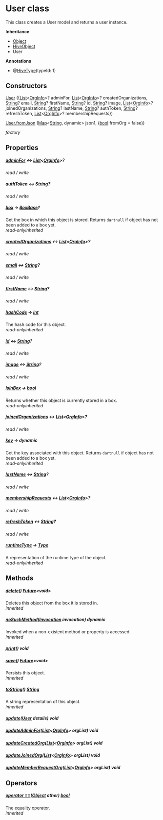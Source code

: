 


# User class









<p>This class creates a User model and returns a user instance.</p>



**Inheritance**

- [Object](https://api.flutter.dev/flutter/dart-core/Object-class.html)
- [HiveObject](https://pub.dev/documentation/hive/2.2.3/hive/HiveObject-class.html)
- User






**Annotations**

- @[HiveType](https://pub.dev/documentation/hive/2.2.3/hive/HiveType-class.html)(typeId: 1)


## Constructors

[User](../models_user_user_info/User/User.md) (\{[List](https://api.flutter.dev/flutter/dart-core/List-class.html)&lt;[OrgInfo](../models_organization_org_info/OrgInfo-class.md)>? adminFor, [List](https://api.flutter.dev/flutter/dart-core/List-class.html)&lt;[OrgInfo](../models_organization_org_info/OrgInfo-class.md)>? createdOrganizations, [String](https://api.flutter.dev/flutter/dart-core/String-class.html)? email, [String](https://api.flutter.dev/flutter/dart-core/String-class.html)? firstName, [String](https://api.flutter.dev/flutter/dart-core/String-class.html)? id, [String](https://api.flutter.dev/flutter/dart-core/String-class.html)? image, [List](https://api.flutter.dev/flutter/dart-core/List-class.html)&lt;[OrgInfo](../models_organization_org_info/OrgInfo-class.md)>? joinedOrganizations, [String](https://api.flutter.dev/flutter/dart-core/String-class.html)? lastName, [String](https://api.flutter.dev/flutter/dart-core/String-class.html)? authToken, [String](https://api.flutter.dev/flutter/dart-core/String-class.html)? refreshToken, [List](https://api.flutter.dev/flutter/dart-core/List-class.html)&lt;[OrgInfo](../models_organization_org_info/OrgInfo-class.md)>? membershipRequests\})

   

[User.fromJson](../models_user_user_info/User/User.fromJson.md) ([Map](https://api.flutter.dev/flutter/dart-core/Map-class.html)&lt;[String](https://api.flutter.dev/flutter/dart-core/String-class.html), dynamic> json1, \{[bool](https://api.flutter.dev/flutter/dart-core/bool-class.html) fromOrg = false\})

   _factory_


## Properties

##### [adminFor](../models_user_user_info/User/adminFor.md) &#8596; [List](https://api.flutter.dev/flutter/dart-core/List-class.html)&lt;[OrgInfo](../models_organization_org_info/OrgInfo-class.md)>?



  
_<span class="feature">read / write</span>_



##### [authToken](../models_user_user_info/User/authToken.md) &#8596; [String](https://api.flutter.dev/flutter/dart-core/String-class.html)?



  
_<span class="feature">read / write</span>_



##### [box](https://pub.dev/documentation/hive/2.2.3/hive/HiveObjectMixin/box.html) &#8594; [BoxBase](https://pub.dev/documentation/hive/2.2.3/hive/BoxBase-class.html)?



Get the box in which this object is stored. Returns ```dartnull``` if object has
not been added to a box yet.  
_<span class="feature">read-only</span><span class="feature">inherited</span>_



##### [createdOrganizations](../models_user_user_info/User/createdOrganizations.md) &#8596; [List](https://api.flutter.dev/flutter/dart-core/List-class.html)&lt;[OrgInfo](../models_organization_org_info/OrgInfo-class.md)>?



  
_<span class="feature">read / write</span>_



##### [email](../models_user_user_info/User/email.md) &#8596; [String](https://api.flutter.dev/flutter/dart-core/String-class.html)?



  
_<span class="feature">read / write</span>_



##### [firstName](../models_user_user_info/User/firstName.md) &#8596; [String](https://api.flutter.dev/flutter/dart-core/String-class.html)?



  
_<span class="feature">read / write</span>_



##### [hashCode](https://api.flutter.dev/flutter/dart-core/Object/hashCode.html) &#8594; [int](https://api.flutter.dev/flutter/dart-core/int-class.html)



The hash code for this object.  
_<span class="feature">read-only</span><span class="feature">inherited</span>_



##### [id](../models_user_user_info/User/id.md) &#8596; [String](https://api.flutter.dev/flutter/dart-core/String-class.html)?



  
_<span class="feature">read / write</span>_



##### [image](../models_user_user_info/User/image.md) &#8596; [String](https://api.flutter.dev/flutter/dart-core/String-class.html)?



  
_<span class="feature">read / write</span>_



##### [isInBox](https://pub.dev/documentation/hive/2.2.3/hive/HiveObjectMixin/isInBox.html) &#8594; [bool](https://api.flutter.dev/flutter/dart-core/bool-class.html)



Returns whether this object is currently stored in a box.  
_<span class="feature">read-only</span><span class="feature">inherited</span>_



##### [joinedOrganizations](../models_user_user_info/User/joinedOrganizations.md) &#8596; [List](https://api.flutter.dev/flutter/dart-core/List-class.html)&lt;[OrgInfo](../models_organization_org_info/OrgInfo-class.md)>?



  
_<span class="feature">read / write</span>_



##### [key](https://pub.dev/documentation/hive/2.2.3/hive/HiveObjectMixin/key.html) &#8594; dynamic



Get the key associated with this object. Returns ```dartnull``` if object has
not been added to a box yet.  
_<span class="feature">read-only</span><span class="feature">inherited</span>_



##### [lastName](../models_user_user_info/User/lastName.md) &#8596; [String](https://api.flutter.dev/flutter/dart-core/String-class.html)?



  
_<span class="feature">read / write</span>_



##### [membershipRequests](../models_user_user_info/User/membershipRequests.md) &#8596; [List](https://api.flutter.dev/flutter/dart-core/List-class.html)&lt;[OrgInfo](../models_organization_org_info/OrgInfo-class.md)>?



  
_<span class="feature">read / write</span>_



##### [refreshToken](../models_user_user_info/User/refreshToken.md) &#8596; [String](https://api.flutter.dev/flutter/dart-core/String-class.html)?



  
_<span class="feature">read / write</span>_



##### [runtimeType](https://api.flutter.dev/flutter/dart-core/Object/runtimeType.html) &#8594; [Type](https://api.flutter.dev/flutter/dart-core/Type-class.html)



A representation of the runtime type of the object.  
_<span class="feature">read-only</span><span class="feature">inherited</span>_





## Methods

##### [delete](https://pub.dev/documentation/hive/2.2.3/hive/HiveObjectMixin/delete.html)() [Future](https://api.flutter.dev/flutter/dart-async/Future-class.html)&lt;void>



Deletes this object from the box it is stored in.  
_<span class="feature">inherited</span>_



##### [noSuchMethod](https://api.flutter.dev/flutter/dart-core/Object/noSuchMethod.html)([Invocation](https://api.flutter.dev/flutter/dart-core/Invocation-class.html) invocation) dynamic



Invoked when a non-existent method or property is accessed.  
_<span class="feature">inherited</span>_



##### [print](../models_user_user_info/User/print.md)() void



  




##### [save](https://pub.dev/documentation/hive/2.2.3/hive/HiveObjectMixin/save.html)() [Future](https://api.flutter.dev/flutter/dart-async/Future-class.html)&lt;void>



Persists this object.  
_<span class="feature">inherited</span>_



##### [toString](https://api.flutter.dev/flutter/dart-core/Object/toString.html)() [String](https://api.flutter.dev/flutter/dart-core/String-class.html)



A string representation of this object.  
_<span class="feature">inherited</span>_



##### [update](../models_user_user_info/User/update.md)([User](../models_user_user_info/User-class.md) details) void



  




##### [updateAdminFor](../models_user_user_info/User/updateAdminFor.md)([List](https://api.flutter.dev/flutter/dart-core/List-class.html)&lt;[OrgInfo](../models_organization_org_info/OrgInfo-class.md)> orgList) void



  




##### [updateCreatedOrg](../models_user_user_info/User/updateCreatedOrg.md)([List](https://api.flutter.dev/flutter/dart-core/List-class.html)&lt;[OrgInfo](../models_organization_org_info/OrgInfo-class.md)> orgList) void



  




##### [updateJoinedOrg](../models_user_user_info/User/updateJoinedOrg.md)([List](https://api.flutter.dev/flutter/dart-core/List-class.html)&lt;[OrgInfo](../models_organization_org_info/OrgInfo-class.md)> orgList) void



  




##### [updateMemberRequestOrg](../models_user_user_info/User/updateMemberRequestOrg.md)([List](https://api.flutter.dev/flutter/dart-core/List-class.html)&lt;[OrgInfo](../models_organization_org_info/OrgInfo-class.md)> orgList) void



  






## Operators

##### [operator ==](https://api.flutter.dev/flutter/dart-core/Object/operator_equals.html)([Object](https://api.flutter.dev/flutter/dart-core/Object-class.html) other) [bool](https://api.flutter.dev/flutter/dart-core/bool-class.html)



The equality operator.  
_<span class="feature">inherited</span>_















